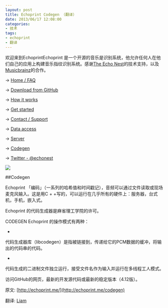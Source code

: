 ```yaml
---
layout: post
title: Echoprint Codegen （翻译）
date: 2013/06/17 12:08:00
categories:
- 技术
tags:
- echoprint
- 翻译
---
```


欢迎来到EchoprintEchoprint 是一个开源的音乐是识别系统，他允许任何人在他们自己的应用上构建音乐指纹识别系统。感谢[The Echo Nest](http://the.echonest.com/)的技术支持，以及[Musicbrainz](http://musicbrainz.org/)的合作。

→ [Home / FAQ](http://blog.naaln.com/2013/06/echoprint-home-faq-translations)

→ [Download from GitHub](http://github.com/echonest/)

→ [How it works](http://blog.naaln.com/2013/06/echoprint-how-it-works-translation)

→ [Get started](http://blog.naaln.com/2013/06/echoprint-get-started-translate)

→ [Contact / Support](http://echoprint.me/contact)

→ [Data access](http://blog.naaln.com/2013/06/echoprint-data-access-translation)

→ [Server](http://blog.naaln.com/2013/06/echoprint-server-translation)

→ [Codegen](http://blog.naaln.com/2013/06/echoprint-codegen-translation)

→ [Twitter - @echonest](http://twitter.com/echonest)

![](http://pics.naaln.com/blog/2019-05-14-123113.jpg-basicBlog)

##Codegen

Echoprint  「编码」（一系列的哈希值和时间戳记），音频可以通过文件读取或现场麦克风输入。这是用C + +写的，可以运行在几乎所有的硬件上：服务器，台式机，手机，嵌入式。

Echoprint 的代码生成器是麻省理工学院的许可。

CODEGEN Echoprint 的操作模式有两种：

-
代码生成器库（libcodegen）是指被链接到，传递给它的PCM数据的缓冲，将输出的代码串的代码。

-
代码生成的二进制文件独立运行，接受文件名作为输入并运行在多线程工人模式。

访问GitHub的网页，最新的开发源代码或最新的稳定版本（4.12版）。

原文: [http://echoprint.me/](http://echoprint.me/codegen)

翻译: [Liam](http://blog.naaln.com/2013/06/echoprint-codegen-translation)
